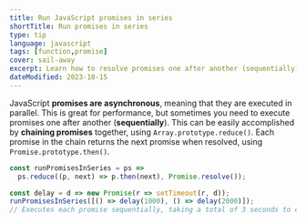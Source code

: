 ```yaml
---
title: Run JavaScript promises in series
shortTitle: Run promises in series
type: tip
language: javascript
tags: [function,promise]
cover: sail-away
excerpt: Learn how to resolve promises one after another (sequentially) in JavaScript.
dateModified: 2023-10-15
---
```


JavaScript **promises are asynchronous**, meaning that they are executed in parallel. This is great for performance, but sometimes you need to execute promises one after another (**sequentially**). This can be easily accomplished by **chaining promises** together, using `Array.prototype.reduce()`. Each promise in the chain returns the next promise when resolved, using `Promise.prototype.then()`.

```js
const runPromisesInSeries = ps =>
  ps.reduce((p, next) => p.then(next), Promise.resolve());
```

```js
const delay = d => new Promise(r => setTimeout(r, d));
runPromisesInSeries([() => delay(1000), () => delay(2000)]);
// Executes each promise sequentially, taking a total of 3 seconds to complete
```
